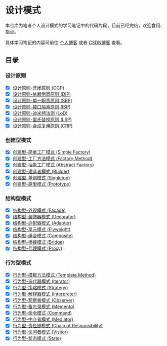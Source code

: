 # 设计模式
本仓库为笔者个人设计模式的学习笔记中的代码片段，目前已经完结，欢迎食用、指点。

具体学习笔记的内容可前往 [个人博客](https://www.zhaohaihao.com/category/design-patterns) 或者 [CSDN博客](https://blog.csdn.net/dh_chao/category_7023938.html) 查看。

## 目录
### 设计原则
- [x] [设计原则-开闭原则 (OCP)](https://www.yuque.com/zhaohaihao/coding/issue-0001)
- [x] [设计原则-依赖倒置原则 (DIP)](https://www.yuque.com/zhaohaihao/coding/issue-0002)
- [x] [设计原则-单一职责原则 (SRP)](https://www.yuque.com/zhaohaihao/coding/issue-0003)
- [x] [设计原则-接口隔离原则 (ISP)](https://www.yuque.com/zhaohaihao/coding/issue-0004)
- [x] [设计原则-迪米特法则 (LoD)](https://www.yuque.com/zhaohaihao/coding/issue-0005)
- [x] [设计原则-里氏替换原则 (LSP)](https://www.yuque.com/zhaohaihao/coding/issue-0006)
- [x] [设计原则-合成复用原则 (CRP)](https://www.yuque.com/zhaohaihao/coding/issue-0007)
### 创建型模式
- [x] [创建型-简单工厂模式 (Simple Factory)](https://www.yuque.com/zhaohaihao/coding/issue-0008)
- [x] [创建型-工厂方法模式 (Factory Method)](https://www.yuque.com/zhaohaihao/coding/issue-0009)
- [x] [创建型-抽象工厂模式 (Abstract Factory)](https://www.yuque.com/zhaohaihao/coding/issue-0010)
- [x] [创建型-建造者模式 (Builder)](https://www.yuque.com/zhaohaihao/coding/issue-0011)
- [x] [创建型-单例模式 (Singleton)](https://www.yuque.com/zhaohaihao/coding/issue-0012)
- [x] [创建型-原型模式 (Prototype)](https://www.yuque.com/zhaohaihao/coding/issue-0013)
### 结构型模式
- [x] [结构型-外观模式 (Facade)](https://www.yuque.com/zhaohaihao/coding/issue-0014)
- [x] [结构型-装饰器模式 (Decorator)](https://www.yuque.com/zhaohaihao/coding/issue-0015)
- [x] [结构型-适配器模式 (Adapter)](https://www.yuque.com/zhaohaihao/coding/issue-0016)
- [x] [结构型-享元模式 (Flyweight)](https://www.yuque.com/zhaohaihao/coding/issue-0017)
- [x] [结构型-组合模式 (Composite)](https://www.yuque.com/zhaohaihao/coding/issue-0018)
- [x] [结构型-桥接模式 (Bridge)](https://www.yuque.com/zhaohaihao/coding/issue-0019)
- [x] [结构型-代理模式 (Proxy)](https://www.yuque.com/zhaohaihao/coding/issue-0020)
### 行为型模式
- [x] [行为型-模板方法模式 (Template Method)](https://www.yuque.com/zhaohaihao/coding/issue-0021)
- [x] [行为型-迭代器模式 (Iterator)](https://www.yuque.com/zhaohaihao/coding/issue-0022)
- [x] [行为型-策略模式 (Strategy)](https://www.yuque.com/zhaohaihao/coding/issue-0023)
- [x] [行为型-解释器模式 (Interpreter)](https://www.yuque.com/zhaohaihao/coding/issue-0024)
- [x] [行为型-观察者模式 (Observer)](https://www.yuque.com/zhaohaihao/coding/issue-0025)
- [x] [行为型-备忘录模式 (Memento)](https://www.yuque.com/zhaohaihao/coding/issue-0026)
- [x] [行为型-命令模式 (Command)](https://www.yuque.com/zhaohaihao/coding/issue-0027)
- [x] [行为型-中介者模式 (Mediator)](https://www.yuque.com/zhaohaihao/coding/issue-0028)
- [x] [行为型-责任链模式 (Chain of Responsibility)](https://www.yuque.com/zhaohaihao/coding/issue-0029)
- [x] [行为型-访问者模式 (Visitor)](https://www.yuque.com/zhaohaihao/coding/issue-0030)
- [x] [行为型-状态模式 (State)](https://www.yuque.com/zhaohaihao/coding/issue-0031)
